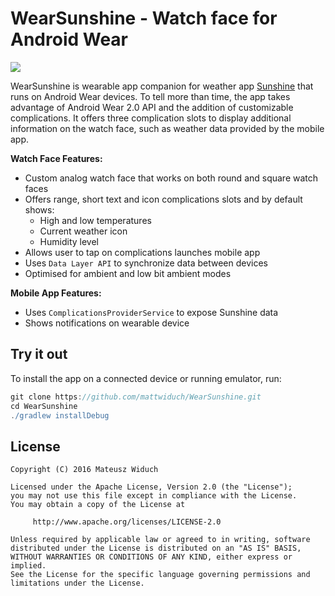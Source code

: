 # WearSunshine - Watch face for Android Wear

<img src="https://user-images.githubusercontent.com/15446842/32187439-fe126028-bd9c-11e7-9296-276f6c4a3d9e.png"/>

WearSunshine is wearable app companion for weather app [Sunshine](https://github.com/udacity/ud851-Sunshine) that runs on Android Wear devices. To tell more than time, the app takes advantage of Android Wear 2.0 API and the addition of customizable complications. It offers three complication slots to display additional information on the watch face, such as weather data provided by the mobile app.

**Watch Face Features:**
* Custom analog watch face that works on both round and square watch faces
* Offers range, short text and icon complications slots and by default shows:
  - High and low temperatures
  - Current weather icon
  - Humidity level
* Allows user to tap on complications launches mobile app
* Uses `Data Layer API` to synchronize data between devices
* Optimised for ambient and low bit ambient modes

**Mobile App Features:**
* Uses `ComplicationsProviderService` to expose Sunshine data
* Shows notifications on wearable device

## Try it out
To install the app on a connected device or running emulator, run:

```gradle
git clone https://github.com/mattwiduch/WearSunshine.git
cd WearSunshine
./gradlew installDebug
```

## License
```
Copyright (C) 2016 Mateusz Widuch

Licensed under the Apache License, Version 2.0 (the "License");
you may not use this file except in compliance with the License.
You may obtain a copy of the License at

     http://www.apache.org/licenses/LICENSE-2.0

Unless required by applicable law or agreed to in writing, software
distributed under the License is distributed on an "AS IS" BASIS,
WITHOUT WARRANTIES OR CONDITIONS OF ANY KIND, either express or implied.
See the License for the specific language governing permissions and
limitations under the License.
```
